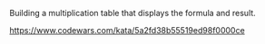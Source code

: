 Building a multiplication table that displays the formula and result.

https://www.codewars.com/kata/5a2fd38b55519ed98f0000ce
